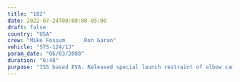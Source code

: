 ```yaml
---
title: "182"
date: 2022-07-24T00:00:00-05:00
draft: false
country: "USA"
crew: "Mike Fossum      Ron Garan"
vehicle: "STS-124/1J"
param_date: "06/03/2008"
duration: "6:48"
purpose: "ISS based EVA. Released special launch restraint of elbow camera of Shuttle robotic arm. Demated Shuttle inspection boom from ISS truss to permit return/use. Prepared Japanese module for install by demating cables from Shuttle, removing berthing mech covers and releasing window locks. Worked on damaged solar array joint by reinstalling trundle bearing, confirming divot and demonstrating cleaning and lubrication. Verified cargo latch ops on mobile transporter. Removed solar array joint launch restraint."
---
```


